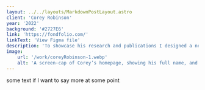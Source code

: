 ```yaml
---
layout: ../../layouts/MarkdownPostLayout.astro
client: 'Corey Robinson'
year: '2022'
background: '#2727E6'
link: 'https://fondfolio.com/'
linkText: 'View Figma file'
description: 'To showcase his research and publications I designed a new online identity for Corey, incorporating subtle references to his focus on migration.'
image:
    url: '/work/coreyRobinson-1.webp'
    alt: 'A screen-cap of Corey’s homepage, showing his full name, and excerpt from his most recent publication. In the background large blue shaded spheres give a subtle reference to his research focus on migration.'
---
```


some text if I want to say more at some point